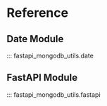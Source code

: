 # Reference

## Date Module

::: fastapi_mongodb_utils.date

## FastAPI Module

::: fastapi_mongodb_utils.fastapi
